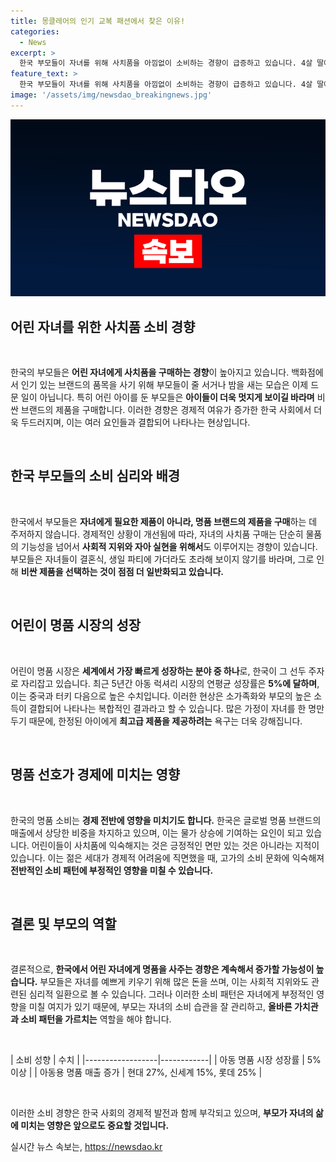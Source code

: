 ```yaml
---
title: 몽클레어의 인기 교복 패션에서 찾은 이유!
categories:
  - News
excerpt: >
  한국 부모들이 자녀를 위해 사치품을 아낌없이 소비하는 경향이 급증하고 있습니다. 4살 딸에게 티파니 목걸이, 18개월 딸에게 골든구스 신발을 사는 사례가 예시입니다. 이러한 과시욕이 한국의 저출산 문제와 함께 어린이 럭셔리 시장 붐을 이끌고 있습니다!
feature_text: >
  한국 부모들이 자녀를 위해 사치품을 아낌없이 소비하는 경향이 급증하고 있습니다. 4살 딸에게 티파니 목걸이, 18개월 딸에게 골든구스 신발을 사는 사례가 예시입니다. 이러한 과시욕이 한국의 저출산 문제와 함께 어린이 럭셔리 시장 붐을 이끌고 있습니다!
image: '/assets/img/newsdao_breakingnews.jpg'
---
```


<p><img src="/assets/img/newsdao_breakingnews.jpg" alt="flaretime 속보" /></p>

<h2 data-ke-size="size26">어린 자녀를 위한 사치품 소비 경향</h2>

<p data-ke-size="size16">&nbsp;</p>

<p>한국의 부모들은 <strong>어린 자녀에게 사치품을 구매하는 경향</strong>이 높아지고 있습니다. 백화점에서 인기 있는 브랜드의 품목을 사기 위해 부모들이 줄 서거나 밤을 새는 모습은 이제 드문 일이 아닙니다. 특히 어린 아이를 둔 부모들은 <strong>아이들이 더욱 멋지게 보이길 바라며</strong> 비싼 브랜드의 제품을 구매합니다. 이러한 경향은 경제적 여유가 증가한 한국 사회에서 더욱 두드러지며, 이는 여러 요인들과 결합되어 나타나는 현상입니다.</p>

<p data-ke-size="size16">&nbsp;</p>

<h2 data-ke-size="size26">한국 부모들의 소비 심리와 배경</h2>

<p data-ke-size="size16">&nbsp;</p>

<p>한국에서 부모들은 <strong>자녀에게 필요한 제품이 아니라, 명품 브랜드의 제품을 구매</strong>하는 데 주저하지 않습니다. 경제적인 상황이 개선됨에 따라, 자녀의 사치품 구매는 단순히 물품의 기능성을 넘어서 <strong>사회적 지위와 자아 실현을 위해서</strong>도 이루어지는 경향이 있습니다. 부모들은 자녀들이 결혼식, 생일 파티에 가더라도 초라해 보이지 않기를 바라며, 그로 인해 <strong>비싼 제품을 선택하는 것이 점점 더 일반화되고 있습니다.</strong></p>

<p data-ke-size="size16">&nbsp;</p>

<h2 data-ke-size="size26">어린이 명품 시장의 성장</h2>

<p data-ke-size="size16">&nbsp;</p>

<p>어린이 명품 시장은 <strong>세계에서 가장 빠르게 성장하는 분야 중 하나</strong>로, 한국이 그 선두 주자로 자리잡고 있습니다. 최근 5년간 아동 럭셔리 시장의 연평균 성장률은 <strong>5%에 달하며</strong>, 이는 중국과 터키 다음으로 높은 수치입니다. 이러한 현상은 소가족화와 부모의 높은 소득이 결합되어 나타나는 복합적인 결과라고 할 수 있습니다. 많은 가정이 자녀를 한 명만 두기 때문에, 한정된 아이에게 <strong>최고급 제품을 제공하려는</strong> 욕구는 더욱 강해집니다.</p>

<p data-ke-size="size16">&nbsp;</p>

<h2 data-ke-size="size26">명품 선호가 경제에 미치는 영향</h2>

<p data-ke-size="size16">&nbsp;</p>

<p>한국의 명품 소비는 <strong>경제 전반에 영향을 미치기도 합니다.</strong> 한국은 글로벌 명품 브랜드의 매출에서 상당한 비중을 차지하고 있으며, 이는 물가 상승에 기여하는 요인이 되고 있습니다. 어린이들이 사치품에 익숙해지는 것은 긍정적인 면만 있는 것은 아니라는 지적이 있습니다. 이는 젊은 세대가 경제적 어려움에 직면했을 때, 고가의 소비 문화에 익숙해져 <strong>전반적인 소비 패턴에 부정적인 영향을 미칠 수 있습니다.</strong></p>

<p data-ke-size="size16">&nbsp;</p>

<h2 data-ke-size="size26">결론 및 부모의 역할</h2>

<p data-ke-size="size16">&nbsp;</p>

<p>결론적으로, <strong>한국에서 어린 자녀에게 명품을 사주는 경향은 계속해서 증가할 가능성이 높습니다.</strong> 부모들은 자녀를 예쁘게 키우기 위해 많은 돈을 쓰며, 이는 사회적 지위와도 관련된 심리적 일환으로 볼 수 있습니다. 그러나 이러한 소비 패턴은 자녀에게 부정적인 영향을 미칠 여지가 있기 때문에, 부모는 자녀의 소비 습관을 잘 관리하고, <strong>올바른 가치관과 소비 패턴을 가르치는</strong> 역할을 해야 합니다.</p>

<p data-ke-size="size16">&nbsp;</p>

<p>| 소비 성향           | 수치         |
|------------------|------------|
| 아동 명품 시장 성장률 | 5% 이상    |
| 아동용 명품 매출 증가 | 현대 27%, 신세계 15%, 롯데 25% |</p>

<p data-ke-size="size16">&nbsp;</p> 

<p>이러한 소비 경향은 한국 사회의 경제적 발전과 함께 부각되고 있으며, <strong>부모가 자녀의 삶에 미치는 영향은 앞으로도 중요할 것입니다.</strong></p>
실시간 뉴스 속보는, <a href="https://newsdao.kr" rel="dofollow">https://newsdao.kr</a>


